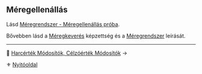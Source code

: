 ## Méregellenállás

Lásd [Méregrendszer - Méregellenállás próba](142_meregellenallas.md).

Bővebben lásd a [Méregkeverés](kepzettsegek.primer.altalanos/meregkeveres.md) képzettség és a [Méregrendszer](140_meregrendszer.md) leírását.

---

🔗 [Harcérték Módosítók, Célzóérték Módosítók](015_01_hm_cm.md) →

⚜️ [Nyitóoldal](start.md#1-karakteralkot%C3%A1s)

